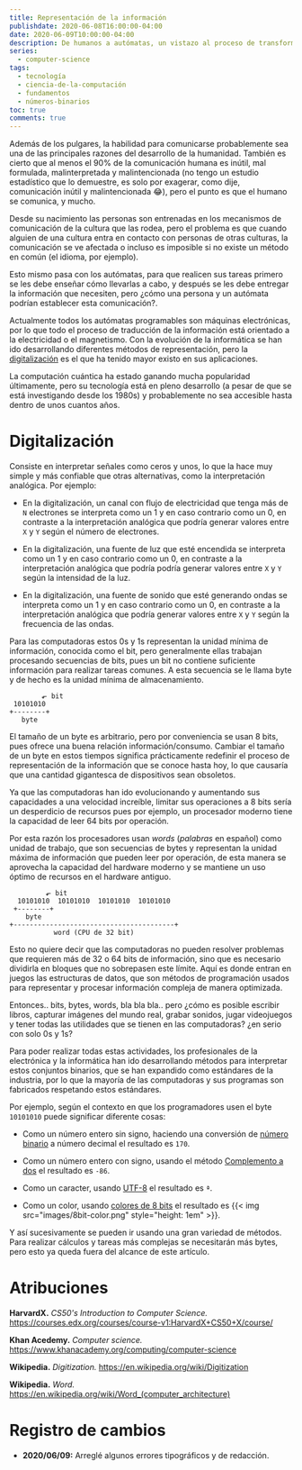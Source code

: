 ```yaml
---
title: Representación de la información
publishdate: 2020-06-08T16:00:00-04:00
date: 2020-06-09T10:00:00-04:00
description: De humanos a autómatas, un vistazo al proceso de transformar la información en algo que las computadoras puedan entender.
series:
  - computer-science
tags:
  - tecnología
  - ciencia-de-la-computación
  - fundamentos
  - números-binarios
toc: true
comments: true
---
```


Además de los pulgares, la habilidad para comunicarse probablemente sea una de
las principales razones del desarrollo de la humanidad. También es cierto que
al menos el 90% de la comunicación humana es inútil, mal formulada,
malinterpretada y malintencionada (no tengo un estudio estadístico que lo
demuestre, es solo por exagerar, como dije, comunicación inútil y
malintencionada 😂), pero el punto es que el humano se comunica, y mucho.

Desde su nacimiento las personas son entrenadas en los mecanismos de
comunicación de la cultura que las rodea, pero el problema es que cuando
alguien de una cultura entra en contacto con personas de otras culturas, la
comunicación se ve afectada o incluso es imposible si no existe un método en
común (el idioma, por ejemplo).

Esto mismo pasa con los autómatas, para que realicen sus tareas primero se les
debe enseñar cómo llevarlas a cabo, y después se les debe entregar la
información que necesiten, pero ¿cómo una persona y un autómata podrían
establecer esta comunicación?.

Actualmente todos los autómatas programables son máquinas electrónicas, por lo
que todo el proceso de traducción de la información está orientado a la
electricidad o el magnetismo. Con la evolución de la informática se han ido
desarrollando diferentes métodos de representación, pero la
[digitalización](#digitalización) es el que ha tenido mayor existo en sus
aplicaciones.

La computación cuántica ha estado ganando mucha popularidad últimamente, pero
su tecnología está en pleno desarrollo (a pesar de que se está investigando
desde los 1980s) y probablemente no sea accesible hasta dentro de unos cuantos
años.

# Digitalización

Consiste en interpretar señales como ceros y unos, lo que la hace muy simple y
más confiable que otras alternativas, como la interpretación analógica. Por
ejemplo:

* En la digitalización, un canal con flujo de electricidad que tenga más de `N`
  electrones se interpreta como un 1 y en caso contrario como un 0, en
  contraste a la interpretación analógica que podría generar valores entre `X`
  y `Y` según el número de electrones.

* En la digitalización, una fuente de luz que esté encendida se interpreta como
  un 1 y en caso contrario como un 0, en contraste a la interpretación
  analógica que podría podría generar valores entre `X` y `Y` según la
  intensidad de la luz.

* En la digitalización, una fuente de sonido que esté generando ondas se
  interpreta como un 1 y en caso contrario como un 0, en contraste a la
  interpretación analógica que podría generar valores entre `X` y `Y` según la
  frecuencia de las ondas.

Para las computadoras estos 0s y 1s representan la unidad mínima de
información, conocida como el bit, pero generalmente ellas trabajan procesando
secuencias de bits, pues un bit no contiene suficiente información para
realizar tareas comunes. A esta secuencia se le llama byte y de hecho es la
unidad mínima de almacenamiento.

```
        ⬐ bit
 10101010
+--------+
   byte
```

El tamaño de un byte es arbitrario, pero por conveniencia se usan 8 bits, pues
ofrece una buena relación información/consumo. Cambiar el tamaño de un byte en
estos tiempos significa prácticamente redefinir el proceso de representación de
la información que se conoce hasta hoy, lo que causaría que una cantidad
gigantesca de dispositivos sean obsoletos.

Ya que las computadoras han ido evolucionando y aumentando sus capacidades a
una velocidad increíble, limitar sus operaciones a 8 bits sería un desperdicio
de recursos pues por ejemplo, un procesador moderno tiene la capacidad de leer
64 bits por operación.

Por esta razón los procesadores usan *words* (*palabras* en español) como
unidad de trabajo, que son secuencias de bytes y representan la unidad máxima
de información que pueden leer por operación, de esta manera se aprovecha la
capacidad del hardware moderno y se mantiene un uso óptimo de recursos en el
hardware antiguo.

```
         ⬐ bit
  10101010  10101010  10101010  10101010
 +--------+
    byte
+----------------------------------------+
           word (CPU de 32 bit)
```

Esto no quiere decir que las computadoras no pueden resolver problemas que
requieren más de 32 o 64 bits de información, sino que es necesario dividirla
en bloques que no sobrepasen este límite. Aquí es donde entran en juegos las
estructuras de datos, que son métodos de programación usados para representar y
procesar información compleja de manera optimizada.

Entonces.. bits, bytes, words, bla bla bla.. pero ¿cómo es posible escribir
libros, capturar imágenes del mundo real, grabar sonidos, jugar videojuegos y
tener todas las utilidades que se tienen en las computadoras? ¿en serio con
solo 0s y 1s?

Para poder realizar todas estas actividades, los profesionales de la
electrónica y la informática han ido desarrollando métodos para interpretar
estos conjuntos binarios, que se han expandido como estándares de la industria,
por lo que la mayoría de las computadoras y sus programas son fabricados
respetando estos estándares.

Por ejemplo, según el contexto en que los programadores usen el byte `10101010`
puede significar diferente cosas:

* Como un número entero sin signo, haciendo una conversión de [número binario](./../../../math/numeral-systems/binary/)
  a número decimal el resultado es `170`.

* Como un número entero con signo, usando el método [Complemento a dos](./../twos-complement/)
  el resultado es `-86`.

* Como un caracter, usando [UTF-8](./../text-encoding/) el resultado es `ª`.

* Como un color, usando [colores de 8 bits](https://en.wikipedia.org/wiki/8-bit_color)
  el resultado es {{< img src="images/8bit-color.png" style="height: 1em" >}}.

Y así sucesivamente se pueden ir usando una gran variedad de métodos. Para
realizar cálculos y tareas más complejas se necesitarán más bytes, pero esto ya
queda fuera del alcance de este artículo.

# Atribuciones

**HarvardX.** *CS50's Introduction to Computer Science.* <https://courses.edx.org/courses/course-v1:HarvardX+CS50+X/course/>

**Khan Acedemy.** *Computer science.* <https://www.khanacademy.org/computing/computer-science>

**Wikipedia.** *Digitization.* <https://en.wikipedia.org/wiki/Digitization>

**Wikipedia.** *Word.* <https://en.wikipedia.org/wiki/Word_(computer_architecture)>

# Registro de cambios

* **2020/06/09:** Arreglé algunos errores tipográficos y de redacción.

